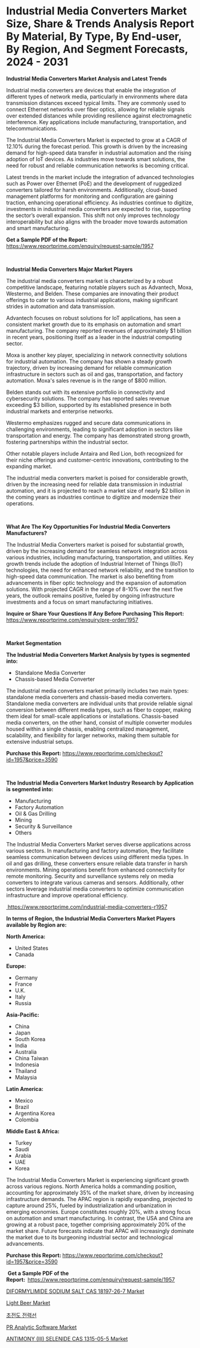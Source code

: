 <p><h1>Industrial Media Converters Market Size, Share & Trends Analysis Report By Material, By Type, By End-user, By Region, And Segment Forecasts, 2024 - 2031</h1></p><p><strong>Industrial Media Converters Market Analysis and Latest Trends</strong></p>
<p><p>Industrial media converters are devices that enable the integration of different types of network media, particularly in environments where data transmission distances exceed typical limits. They are commonly used to connect Ethernet networks over fiber optics, allowing for reliable signals over extended distances while providing resilience against electromagnetic interference. Key applications include manufacturing, transportation, and telecommunications.</p><p>The Industrial Media Converters Market is expected to grow at a CAGR of 12.10% during the forecast period. This growth is driven by the increasing demand for high-speed data transfer in industrial automation and the rising adoption of IoT devices. As industries move towards smart solutions, the need for robust and reliable communication networks is becoming critical.</p><p>Latest trends in the market include the integration of advanced technologies such as Power over Ethernet (PoE) and the development of ruggedized converters tailored for harsh environments. Additionally, cloud-based management platforms for monitoring and configuration are gaining traction, enhancing operational efficiency. As industries continue to digitize, investments in industrial media converters are expected to rise, supporting the sector’s overall expansion. This shift not only improves technology interoperability but also aligns with the broader move towards automation and smart manufacturing.</p></p>
<p><strong>Get a Sample PDF of the Report:&nbsp;</strong> <a href="https://www.reportprime.com/enquiry/request-sample/1957">https://www.reportprime.com/enquiry/request-sample/1957</a></p>
<p>&nbsp;</p>
<p><strong>Industrial Media Converters Major Market Players</strong></p>
<p><p>The industrial media converters market is characterized by a robust competitive landscape, featuring notable players such as Advantech, Moxa, Westermo, and Belden. These companies are innovating their product offerings to cater to various industrial applications, making significant strides in automation and data transmission.</p><p>Advantech focuses on robust solutions for IoT applications, has seen a consistent market growth due to its emphasis on automation and smart manufacturing. The company reported revenues of approximately $1 billion in recent years, positioning itself as a leader in the industrial computing sector.</p><p>Moxa is another key player, specializing in network connectivity solutions for industrial automation. The company has shown a steady growth trajectory, driven by increasing demand for reliable communication infrastructure in sectors such as oil and gas, transportation, and factory automation. Moxa's sales revenue is in the range of $800 million.</p><p>Belden stands out with its extensive portfolio in connectivity and cybersecurity solutions. The company has reported sales revenue exceeding $3 billion, supported by its established presence in both industrial markets and enterprise networks.</p><p>Westermo emphasizes rugged and secure data communications in challenging environments, leading to significant adoption in sectors like transportation and energy. The company has demonstrated strong growth, fostering partnerships within the industrial sector.</p><p>Other notable players include Antaira and Red Lion, both recognized for their niche offerings and customer-centric innovations, contributing to the expanding market.</p><p>The industrial media converters market is poised for considerable growth, driven by the increasing need for reliable data transmission in industrial automation, and it is projected to reach a market size of nearly $2 billion in the coming years as industries continue to digitize and modernize their operations.</p></p>
<p>&nbsp;</p>
<p><strong>What Are The Key Opportunities For Industrial Media Converters Manufacturers?</strong></p>
<p><p>The Industrial Media Converters market is poised for substantial growth, driven by the increasing demand for seamless network integration across various industries, including manufacturing, transportation, and utilities. Key growth trends include the adoption of Industrial Internet of Things (IIoT) technologies, the need for enhanced network reliability, and the transition to high-speed data communication. The market is also benefiting from advancements in fiber optic technology and the expansion of automation solutions. With projected CAGR in the range of 8-10% over the next five years, the outlook remains positive, fueled by ongoing infrastructure investments and a focus on smart manufacturing initiatives.</p></p>
<p><strong>Inquire or Share Your Questions If Any Before Purchasing This Report:</strong> <a href="https://www.reportprime.com/enquiry/pre-order/1957">https://www.reportprime.com/enquiry/pre-order/1957</a></p>
<p>&nbsp;</p>
<p><strong>Market Segmentation</strong></p>
<p><strong>The Industrial Media Converters Market Analysis by types is segmented into:</strong></p>
<p><ul><li>Standalone Media Converter</li><li>Chassis-based Media Converter</li></ul></p>
<p><p>The industrial media converters market primarily includes two main types: standalone media converters and chassis-based media converters. Standalone media converters are individual units that provide reliable signal conversion between different media types, such as fiber to copper, making them ideal for small-scale applications or installations. Chassis-based media converters, on the other hand, consist of multiple converter modules housed within a single chassis, enabling centralized management, scalability, and flexibility for larger networks, making them suitable for extensive industrial setups.</p></p>
<p><strong>Purchase this Report:&nbsp;</strong><a href="https://www.reportprime.com/checkout?id=1957&price=3590">https://www.reportprime.com/checkout?id=1957&price=3590</a></p>
<p>&nbsp;</p>
<p><strong>The Industrial Media Converters Market Industry Research by Application is segmented into:</strong></p>
<p><ul><li>Manufacturing</li><li>Factory Automation</li><li>Oil & Gas Drilling</li><li>Mining</li><li>Security & Surveillance</li><li>Others</li></ul></p>
<p><p>The Industrial Media Converters Market serves diverse applications across various sectors. In manufacturing and factory automation, they facilitate seamless communication between devices using different media types. In oil and gas drilling, these converters ensure reliable data transfer in harsh environments. Mining operations benefit from enhanced connectivity for remote monitoring. Security and surveillance systems rely on media converters to integrate various cameras and sensors. Additionally, other sectors leverage industrial media converters to optimize communication infrastructure and improve operational efficiency.</p></p>
<p><a href="https://www.reportprime.com/industrial-media-converters-r1957">&nbsp;https://www.reportprime.com/industrial-media-converters-r1957</a></p>
<p><strong>In terms of Region, the Industrial Media Converters Market Players available by Region are:</strong></p>
<p>
    <p> <strong> North America: </strong>
        <ul>
            <li>United States</li>
            <li>Canada</li>
        </ul>
        </p> 
    <p> <strong> Europe: </strong>
        <ul>
            <li>Germany</li>
            <li>France</li>
            <li>U.K.</li>
            <li>Italy</li>
            <li>Russia</li>
        </ul>
        </p> 
    <p> <strong> Asia-Pacific: </strong>
        <ul>
            <li>China</li>
            <li>Japan</li>
            <li>South Korea</li>
            <li>India</li>
            <li>Australia</li>
            <li>China Taiwan</li>
            <li>Indonesia</li>
            <li>Thailand</li>
            <li>Malaysia</li>
        </ul>
        </p> 
    <p> <strong> Latin America: </strong>
        <ul>
            <li>Mexico</li>
            <li>Brazil</li>
            <li>Argentina Korea</li>
            <li>Colombia</li>
        </ul>
        </p> 
    <p> <strong> Middle East & Africa: </strong>
        <ul>
            <li>Turkey</li>
            <li>Saudi</li>
            <li>Arabia</li>
            <li>UAE</li>
            <li>Korea</li>
        </ul>
    </p>
    </p>
<p><p>The Industrial Media Converters Market is experiencing significant growth across various regions. North America holds a commanding position, accounting for approximately 35% of the market share, driven by increasing infrastructure demands. The APAC region is rapidly expanding, projected to capture around 25%, fueled by industrialization and urbanization in emerging economies. Europe constitutes roughly 20%, with a strong focus on automation and smart manufacturing. In contrast, the USA and China are growing at a robust pace, together comprising approximately 20% of the market share. Future forecasts indicate that APAC will increasingly dominate the market due to its burgeoning industrial sector and technological advancements.</p></p>
<p><strong>Purchase this Report: </strong><a href="https://www.reportprime.com/checkout?id=1957&price=3590">https://www.reportprime.com/checkout?id=1957&price=3590</a></p>
<p>&nbsp;<strong>Get a Sample PDF of the Report:&nbsp;&nbsp;</strong><a href="https://www.reportprime.com/enquiry/request-sample/1957">https://www.reportprime.com/enquiry/request-sample/1957</a></p>
<p><strong></strong></p>
<p><p><a href="https://issuu.com/reportprime-2/docs/diformylimide-sodium-salt-cas-18197_b8cc9a3524262f">DIFORMYLIMIDE SODIUM SALT CAS 18197-26-7 Market</a></p><p><a href="https://www.linkedin.com/pulse/light-beer-market-growth-outlook-from-2024-2031-projecting-9cq9f?trackingId=l9cE6VktS4ifZNWJzEv8Zw%3D%3D">Light Beer Market</a></p><p><a href="https://medium.com/@ransomjohns73/%EC%A0%84%EB%9E%B5%EC%A0%81-%EC%8B%9C%EC%9E%A5-%ED%86%B5%EC%B0%B0-%EA%B8%80%EB%A1%9C%EB%B2%8C-%EC%B4%88%EC%A0%84%EB%8F%84-%EC%A0%84%EB%A0%A5%EC%84%A0-%EC%8B%9C%EC%9E%A5-%ED%99%98%EA%B2%BD-%ED%83%90%EC%83%89-2024-2031-0f32d176054a">초전도 전력선</a></p><p><a href="https://medium.com/@rontaybrewer02024/global-perspectives-on-pr-analytic-software-market-trends-and-forecast-2024-2031-a60228beaef2">PR Analytic Software Market</a></p><p><a href="https://issuu.com/reportprime-2/docs/antimony-iii-selenide-cas-1315-05-5_9fe5beb4f9a0d1">ANTIMONY (III) SELENIDE CAS 1315-05-5 Market</a></p></p>